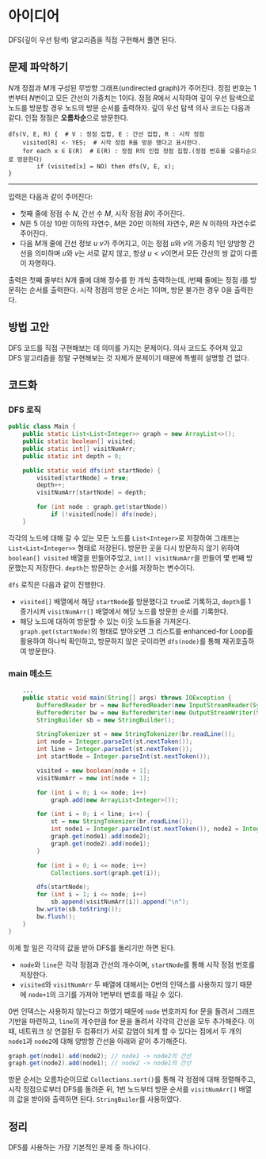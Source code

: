 # 아이디어
DFS(깊이 우선 탐색) 알고리즘을 직접 구현해서 풀면 된다.

## 문제 파악하기
$N$개 정점과 $M$개 구성된 무방향 그래프(undirected graph)가 주어진다. 정점 번호는 1번부터 $N$번이고 모든 간선의 가중치는 1이다. 정점 $R$에서 시작하여 깊이 우선 탐색으로 노드를 방문할 경우 노드의 방문 순서를 출력하자. 깊이 우선 탐색 의사 코드는 다음과 같다. 인접 정점은 **오름차순**&ZeroWidthSpace;으로 방문한다.

```
dfs(V, E, R) {  # V : 정점 집합, E : 간선 집합, R : 시작 정점
    visited[R] <- YES;  # 시작 정점 R을 방문 했다고 표시한다.
    for each x ∈ E(R)  # E(R) : 정점 R의 인접 정점 집합.(정점 번호를 오름차순으로 방문한다)
        if (visited[x] = NO) then dfs(V, E, x);
}
```

---

입력은 다음과 같이 주어진다:
- 첫째 줄에 정점 수 $N$, 간선 수 $M$, 시작 정점 $R$이 주어진다.
- $N$은 5 이상 10만 이하의 자연수, $M$은 20만 이하의 자연수, $R$은 $N$ 이하의 자연수로 주어진다.
- 다음 $M$개 줄에 간선 정보 $u$ $v$가 주어지고, 이는 정점 $u$와 $v$의 가중치 1인 양방향 간선을 의미하며 $u$와 $v$는 서로 같지 않고, 항상 $u < v$이면서 모든 간선의 쌍 값이 다름이 자명하다.

출력은 첫째 줄부터 $N$개 줄에 대해 정수를 한 개씩 출력하는데, $i$번째 줄에는 정점 $i$를 방문하는 순서를 출력한다. 시작 정점의 방문 순서는 1이며, 방문 불가한 경우 0을 출력한다.

## 방법 고안
DFS 코드를 직접 구현해보는 데 의미를 가지는 문제이다. 의사 코드도 주어져 있고 DFS 알고리즘을 정말 구현해보는 것 자체가 문제이기 때문에 특별히 설명할 건 없다.

## 코드화
### DFS 로직
```java
public class Main {
    public static List<List<Integer>> graph = new ArrayList<>();
    public static boolean[] visited;
    public static int[] visitNumArr;
    public static int depth = 0;

    public static void dfs(int startNode) {
        visited[startNode] = true;
        depth++;
        visitNumArr[startNode] = depth;

        for (int node : graph.get(startNode))
            if (!visited[node]) dfs(node);
    }
```

각각의 노드에 대해 갈 수 있는 모든 노드를 `List<Integer>`로 저장하여 그래프는 `List<List<Integer>>` 형태로 저장된다. 방문한 곳을 다시 방문하지 않기 위하여 `boolean[] visited` 배열을 만들어주었고, `int[] visitNumArr`을 만들어 몇 번째 방문했는지 저장한다. `depth`는 방문하는 순서를 저장하는 변수이다.

`dfs` 로직은 다음과 같이 진행한다.
- `visited[]` 배열에서 해당 `startNode`를 방문했다고 `true`로 기록하고, `depth`를 1 증가시켜 `visitNumArr[]` 배열에서 해당 노드를 방문한 순서를 기록한다.
- 해당 노드에 대하여 방문할 수 있는 이웃 노드들을 가져온다. `graph.get(startNode)`의 형태로 받아오면 그 리스트를 enhanced-for Loop를 활용하여 하나씩 확인하고, 방문하지 않은 곳이라면 `dfs(node)`를 통해 재귀호출하여 방문한다.

### main 메소드
```java
	...
    public static void main(String[] args) throws IOException {
        BufferedReader br = new BufferedReader(new InputStreamReader(System.in));
        BufferedWriter bw = new BufferedWriter(new OutputStreamWriter(System.out));
        StringBuilder sb = new StringBuilder();

        StringTokenizer st = new StringTokenizer(br.readLine());
        int node = Integer.parseInt(st.nextToken());
        int line = Integer.parseInt(st.nextToken());
        int startNode = Integer.parseInt(st.nextToken());

        visited = new boolean[node + 1];
        visitNumArr = new int[node + 1];

        for (int i = 0; i <= node; i++)
            graph.add(new ArrayList<Integer>());

        for (int i = 0; i < line; i++) {
            st = new StringTokenizer(br.readLine());
            int node1 = Integer.parseInt(st.nextToken()), node2 = Integer.parseInt(st.nextToken());
            graph.get(node1).add(node2);
            graph.get(node2).add(node1);
        }

        for (int i = 0; i <= node; i++)
            Collections.sort(graph.get(i));

        dfs(startNode);
        for (int i = 1; i <= node; i++)
            sb.append(visitNumArr[i]).append("\n");
        bw.write(sb.toString());
        bw.flush();
    }
}
```

이제 할 일은 각각의 값을 받아 DFS를 돌리기만 하면 된다.
- `node`와 `line`은 각각 정점과 간선의 개수이며, `startNode`를 통해 시작 정점 번호를 저장한다.
- `visited`와 `visitNumArr` 두 배열에 대해서는 0번의 인덱스를 사용하지 않기 때문에 `node+1`의 크기를 가져야 1번부터 번호를 매길 수 있다.

0번 인덱스는 사용하지 않는다고 하였기 때문에 `node` 번호까지 for 문을 돌려서 그래프 기반을 마련하고, `line`의 개수만큼 for 문을 돌려서 각각의 간선을 모두 추가해준다. 이때, 네트워크 상 연결된 두 컴퓨터가 서로 감염이 되게 할 수 있다는 점에서 두 개의 `node1`과 `node2`에 대해 양방향 간선을 아래와 같이 추가해준다.

```java
graph.get(node1).add(node2); // node1 -> node2의 간선
graph.get(node2).add(node1); // node2 -> node1의 간선
```

방문 순서는 오름차순이므로 `Collections.sort()`를 통해 각 정점에 대해 정렬해주고, 시작 정점으로부터 DFS를 돌려준 뒤, 1번 노드부터 방문 순서를 `visitNumArr[]` 배열의 값을 받아와 출력하면 된다. `StringBuiler`를 사용하였다.


## 정리
DFS를 사용하는 가장 기본적인 문제 중 하나이다.
